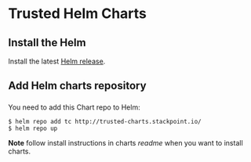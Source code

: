 # Trusted Helm Charts

## Install the Helm

Install the latest [Helm release](https://github.com/kubernetes/helm#install).

## Add Helm charts repository

###

You need to add this Chart repo to Helm:
```console
$ helm repo add tc http://trusted-charts.stackpoint.io/
$ helm repo up
```

**Note** follow install instructions in charts _readme_ when you want to install charts.
